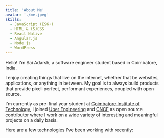 ```yaml
---
title: 'About Me'
avatar: './me.jpeg'
skills:
  - JavaScript (ES6+)
  - HTML & (S)CSS
  - React Native
  - Angular.js
  - Node.js
  - WordPress
---
```


Hello! I'm Sai Adarsh, a software engineer student based in Coimbatore, India.

I enjoy creating things that live on the internet, whether that be websites, applications, or anything in between. My goal is to always build products that provide pixel-perfect, performant experiences, coupled with open source.

I'm currently as pre-final year student at [Coimbatore Institute of Technology](http://cit.edu.in/), I joined [Uber Engineering](https://eng.uber.com/) and [CNCF](https://www.cncf.io/) as open source contributor where I work on a wide variety of interesting and meaningful projects on a daily basis.

Here are a few technologies I've been working with recently:

